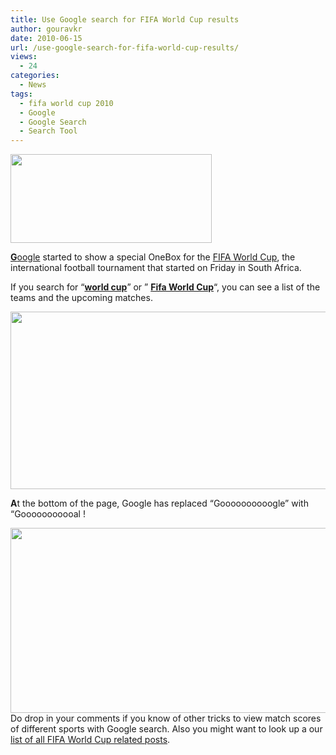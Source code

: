 ```yaml
---
title: Use Google search for FIFA World Cup results
author: gouravkr
date: 2010-06-15
url: /use-google-search-for-fifa-world-cup-results/
views:
  - 24
categories:
  - News
tags:
  - fifa world cup 2010
  - Google
  - Google Search
  - Search Tool
---
```

[<img class="aligncenter size-full wp-image-26840" title="Google-doodle-FIFA-image" src="http://cdn.devilsworkshop.org/files/2010/06/Google-doodle-FIFA-image.jpg" alt="" width="322" height="142" />][1]

<a href="http://google.com" onclick="_gaq.push(['_trackEvent', 'outbound-article', 'http://google.com', 'Google']);" ><strong>G</strong>oogle</a> started to show a special OneBox for the <a href="http://en.wikipedia.org/wiki/2010_FIFA_World_Cup" onclick="_gaq.push(['_trackEvent', 'outbound-article', 'http://en.wikipedia.org/wiki/2010_FIFA_World_Cup', 'FIFA World Cup']);" >FIFA World Cup</a>, the international football tournament that started on Friday in South Africa.

If you search for &#8220;<a href="http://www.google.com/search?q=world+cup" onclick="_gaq.push(['_trackEvent', 'outbound-article', 'http://www.google.com/search?q=world+cup', 'world cup']);" ><strong>world cup</strong></a>&#8221; or &#8221; **<a href="http://www.google.co.in/#hl=en&safe=off&q=fifa+world+cup&aq=f&aqi=g-e3g7&aql=&oq=&gs_rfai=&fp=74dd45939f390110" onclick="_gaq.push(['_trackEvent', 'outbound-article', 'http://www.google.co.in/#hl=en&safe=off&q=fifa+world+cup&aq=f&aqi=g-e3g7&aql=&oq=&gs_rfai=&fp=74dd45939f390110', 'Fifa World Cup']);" >Fifa World Cup</a>**&#8220;, you can see a list of the teams and the upcoming matches.

[<img class="aligncenter size-medium wp-image-26833" title="Search Result" src="http://cdn.devilsworkshop.org/files/2010/06/googoal1-600x284.png" alt="" width="600" height="284" />][2]

**A**t the bottom of the page, Google has replaced &#8220;Goooooooooogle&#8221; with &#8220;Gooooooooooal !

[<img class="aligncenter size-medium wp-image-26834" title="Gooooooooooooal!" src="http://cdn.devilsworkshop.org/files/2010/06/googoal2-600x296.png" alt="" width="600" height="296" />][3]Do drop in your comments if you know of other tricks to view match scores of different sports with Google search. Also you might want to look up a our [list of all FIFA World Cup related posts][4].

 [1]: http://cdn.devilsworkshop.org/files/2010/06/Google-doodle-FIFA-image.jpg
 [2]: http://cdn.devilsworkshop.org/files/2010/06/googoal1.png
 [3]: http://cdn.devilsworkshop.org/files/2010/06/googoal2.png
 [4]: http://devilsworkshop.org/roundup-of-articles-related-to-fifa-world-cup-2010/ "list of all FIFA World Cup related posts"
